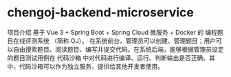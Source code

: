 # chengoj-backend-microservice
项目介绍​
基于 Vue 3 + Spring Boot + Spring Cloud 微服务 + Docker 的 编程题目在线评测系统 （简称 OJ）。
在系统前台，管理员可以创建、管理题目；用户可以自由搜索题目、阅读题目、编写并提交代码。​
在系统后端，能够根据管理员设定的题目测试用例在 代码沙箱 中对代码进行编译、运行、判断输出是否正确。​
其中，代码沙箱可以作为独立服务，提供给其他开发者使用。
